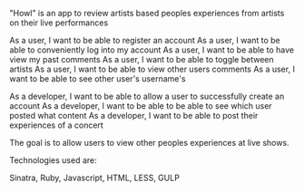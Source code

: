  "Howl" is an app to review artists based peoples experiences from artists on their live performances

As a user, I want to be able to register an account
As a user, I want to be able to conveniently log into my account
As a user, I want to be able to have view my past comments
As a user, I want to be able to toggle between artists
As a user, I want to be able to view other users comments
As a user, I want to be able to see other user's username's 

As a developer, I want to be able to allow a user to successfully create an account
As a developer, I want to be able to be able to see which user posted what content 
As a developer, I want to be able to post their experiences of a concert


The goal is to allow users to view other peoples experiences at live shows. 

Technologies used are:

Sinatra,
Ruby,
Javascript,
HTML,
LESS,
GULP
